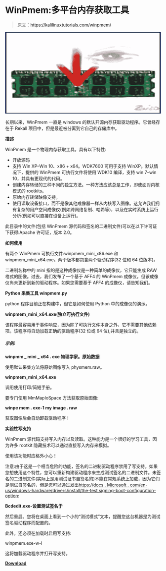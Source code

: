 # WinPmem:多平台内存获取工具

> 原文：<https://kalilinuxtutorials.com/winpmem/>

[![WinPmem : The Multi-Platform Memory Acquisition Tool](img/1480deae0404f4725ba8230c20a6d967.png "WinPmem : The Multi-Platform Memory Acquisition Tool")](https://1.bp.blogspot.com/-qoRF1iHjkKw/YJoauk7XU2I/AAAAAAAAJDo/DkCkSwIBKHg5cdasWy5bt09V3Hj1Mjd5gCLcBGAsYHQ/s728/1%2B%25281%2529.png)

长期以来，WinPmem 一直是 windows 的默认开源内存获取驱动程序。它曾经存在于 Rekall 项目中，但是最近被分离到它自己的存储库中。

**描述**

WinPmem 是一个物理内存获取工具，具有以下特性:

*   开放源码
*   支持 Win XP–Win 10、x86 + x64。WDK7600 可用于支持 WinXP。默认情况下，提供的 WinPmem 可执行文件将使用 WDK10 编译，支持 win 7–win 10，并具有更现代的代码。
*   创建内存转储的三种不同的独立方法。一种方法应该总是工作，即使面对内核模式的 rootkits。
*   原始内存转储映像支持。
*   使用读取设备接口，而不是像其他成像器一样从内核写入图像。这允许我们拥有复杂的用户空间成像仪(例如跨网络复制、哈希等)，以及在实时系统上运行分析(例如可以直接在设备上运行)。

此目录中的文件(包括 WinPmem 源代码和签名的二进制文件)可以在以下许可证下获得:Apache 许可证，版本 2.0。

**如何使用**

有两个 WinPmem 可执行文件:winpmem_mini_x86.exe 和 winpmem_mini_x64.exe。两个版本都包含两个驱动程序(32 位和 64 位版本)。

二进制名称中的 mini 指的是这种成像仪是一种简单的成像仪，它只能生成 RAW 格式的图像。过去，我们发布了一个基于 AFF4 的 WinPmem 成像仪，但该成像仪尚未更新到新的驱动程序。如果您需要基于 AFF4 的成像仪，请告知我们。

**Python 采集工具 winpmem.py**

python 程序目前正在构建中，但它是如何使用 Python 中的成像仪的演示。

**winpmem_mini_x64.exe(独立可执行文件)**

该程序最容易用于事件响应，因为除了可执行文件本身之外，它不需要其他依赖项。该程序将自动加载正确的驱动程序(32 位或 64 位),并且是独立的。

##### 示例:

**winpmm _ mini _ x64 . exe 物理学家。原始数据**

使用默认采集方法将原始图像写入 physmem.raw。

**winpmem_mini_x64.exe**

调用使用打印/简短手册。

要专门使用 MmMapIoSpace 方法获取原始图像:

**winpe mem . exe-1 my image . raw**

获取图像后会自动卸载驱动程序！

**实验性写支持**

WinPmem 源代码支持写入内存以及读取。这种能力是一个很好的学习工具，因为许多 rootkit 隐藏技术可以通过直接写入内存来模拟。

使用该功能时应格外小心！

注意:由于这是一个相当危险的功能，签名的二进制驱动程序禁用了写支持。如果您想使用这个特性，您可以重新构建驱动程序来生成测试签名的二进制文件。未签名的二进制文件(实际上是用测试证书自签名的)不能在常规系统上加载，因为它们是测试自签名的，但是您可以通过发出[https://docs . Microsoft . com/en-us/windows-hardware/drivers/install/the-test signing-boot-configuration-option](https://docs.microsoft.com/en-us/windows-hardware/drivers/install/the-testsigning-boot-configuration-option):

**Bcdedit.exe-设置测试签名于**

然后重启。您将在桌面上看到一个小的“测试模式”文本，提醒您这台机器是为测试签名驱动程序而配置的。

此外，还必须在加载时启用写支持:

winpmem.exe-w-l

这将加载驱动程序并打开写支持。

[**Download**](https://github.com/Velocidex/WinPmem#description)